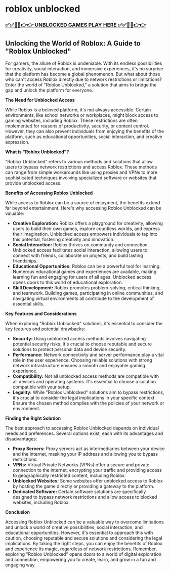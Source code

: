 # roblox unblocked

### [✅✅🔴🔴👉👉 UNBLOCKED GAMES PLAY HERE ✅✅🔴🔴👉👉](https://topstoryindia.com)

## Unlocking the World of Roblox: A Guide to "Roblox Unblocked"

For gamers, the allure of Roblox is undeniable. With its endless possibilities for creativity, social interaction, and immersive experiences, it's no surprise that the platform has become a global phenomenon. But what about those who can't access Roblox directly due to network restrictions or limitations? Enter the world of "Roblox Unblocked," a solution that aims to bridge the gap and unlock the platform for everyone.

**The Need for Unblocked Access**

While Roblox is a beloved platform, it's not always accessible. Certain environments, like school networks or workplaces, might block access to gaming websites, including Roblox. These restrictions are often implemented for reasons of productivity, security, or content control. However, they can also prevent individuals from enjoying the benefits of the platform, such as educational opportunities, social interaction, and creative expression.

**What is "Roblox Unblocked"?**

"Roblox Unblocked" refers to various methods and solutions that allow users to bypass network restrictions and access Roblox. These methods can range from simple workarounds like using proxies and VPNs to more sophisticated techniques involving specialized software or websites that provide unblocked access. 

**Benefits of Accessing Roblox Unblocked**

While access to Roblox can be a source of enjoyment, the benefits extend far beyond entertainment. Here's why accessing Roblox Unblocked can be valuable:

* **Creative Exploration:** Roblox offers a playground for creativity, allowing users to build their own games, explore countless worlds, and express their imagination. Unblocked access empowers individuals to tap into this potential, fostering creativity and innovation.
* **Social Interaction:** Roblox thrives on community and connection. Unblocked access facilitates social interaction, allowing users to connect with friends, collaborate on projects, and build lasting friendships.
* **Educational Opportunities:** Roblox can be a powerful tool for learning. Numerous educational games and experiences are available, making learning fun and engaging for users of all ages. Unblocked access opens doors to this world of educational exploration.
* **Skill Development:** Roblox promotes problem-solving, critical thinking, and teamwork. Building games, participating in online communities, and navigating virtual environments all contribute to the development of essential skills.

**Key Features and Considerations**

When exploring "Roblox Unblocked" solutions, it's essential to consider the key features and potential drawbacks:

* **Security:** Using unblocked access methods involves navigating potential security risks. It's crucial to choose reputable and secure solutions to protect personal data and device security.
* **Performance:** Network connectivity and server performance play a vital role in the user experience. Choosing reliable solutions with strong network infrastructure ensures a smooth and enjoyable gaming experience.
* **Compatibility:** Not all unblocked access methods are compatible with all devices and operating systems. It's essential to choose a solution compatible with your setup.
* **Legality:** While "Roblox Unblocked" solutions aim to bypass restrictions, it's crucial to consider the legal implications in your specific context. Ensure the chosen method complies with the policies of your network or environment.

**Finding the Right Solution**

The best approach to accessing Roblox Unblocked depends on individual needs and preferences. Several options exist, each with its advantages and disadvantages:

* **Proxy Servers:** Proxy servers act as intermediaries between your device and the internet, masking your IP address and allowing you to bypass restrictions.
* **VPNs:** Virtual Private Networks (VPNs) offer a secure and private connection to the internet, encrypting your traffic and providing access to geographically restricted content, including Roblox.
* **Unblocked Websites:** Some websites offer unblocked access to Roblox by hosting the game directly or providing a gateway to the platform.
* **Dedicated Software:** Certain software solutions are specifically designed to bypass network restrictions and allow access to blocked websites, including Roblox.

**Conclusion**

Accessing Roblox Unblocked can be a valuable way to overcome limitations and unlock a world of creative possibilities, social interaction, and educational opportunities. However, it's essential to approach this with caution, choosing reputable and secure solutions and considering the legal implications. By taking the right steps, you can enjoy the benefits of Roblox and experience its magic, regardless of network restrictions. Remember, exploring "Roblox Unblocked" opens doors to a world of digital exploration and connection, empowering you to create, learn, and grow in a fun and engaging way. 
